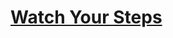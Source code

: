 # [Watch Your Steps](https://education.lego.com/en-us/lessons/prime-training-trackers/watch-your-steps)
